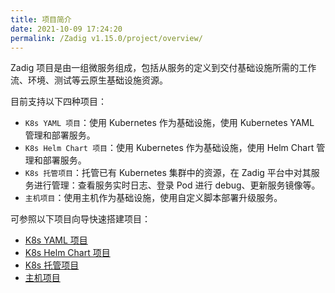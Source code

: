 ```yaml
---
title: 项目简介
date: 2021-10-09 17:24:20
permalink: /Zadig v1.15.0/project/overview/
---
```

Zadig 项目是由一组微服务组成，包括从服务的定义到交付基础设施所需的工作流、环境、测试等云原生基础设施资源。

目前支持以下四种项目：
- `K8s YAML 项目`：使用 Kubernetes 作为基础设施，使用 Kubernetes YAML 管理和部署服务。
- `K8s Helm Chart 项目`：使用 Kubernetes 作为基础设施，使用 Helm Chart 管理和部署服务。
- `K8s 托管项目`：托管已有 Kubernetes 集群中的资源，在 Zadig 平台中对其服务进行管理：查看服务实时日志、登录 Pod 进行 debug、更新服务镜像等。
- `主机项目`：使用主机作为基础设施，使用自定义脚本部署升级服务。

可参照以下项目向导快速搭建项目：
* [K8s YAML 项目](/cn/Zadig%20v1.15.0/project/k8s-yaml/)
* [K8s Helm Chart 项目](/cn/Zadig%20v1.15.0/project/helm-chart/)
* [K8s 托管项目](/cn/Zadig%20v1.15.0/project/host-k8s-resources/)
* [主机项目](/cn/Zadig%20v1.15.0/project/vm/)
